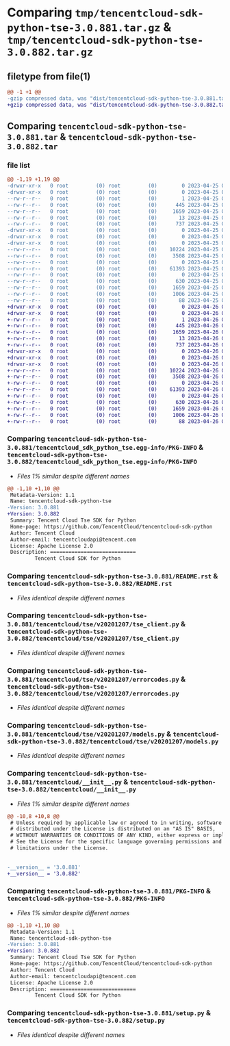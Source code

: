 # Comparing `tmp/tencentcloud-sdk-python-tse-3.0.881.tar.gz` & `tmp/tencentcloud-sdk-python-tse-3.0.882.tar.gz`

## filetype from file(1)

```diff
@@ -1 +1 @@
-gzip compressed data, was "dist/tencentcloud-sdk-python-tse-3.0.881.tar", last modified: Tue Apr 25 01:00:02 2023, max compression
+gzip compressed data, was "dist/tencentcloud-sdk-python-tse-3.0.882.tar", last modified: Wed Apr 26 03:58:56 2023, max compression
```

## Comparing `tencentcloud-sdk-python-tse-3.0.881.tar` & `tencentcloud-sdk-python-tse-3.0.882.tar`

### file list

```diff
@@ -1,19 +1,19 @@
-drwxr-xr-x   0 root         (0) root         (0)        0 2023-04-25 01:00:02.000000 tencentcloud-sdk-python-tse-3.0.881/
-drwxr-xr-x   0 root         (0) root         (0)        0 2023-04-25 01:00:02.000000 tencentcloud-sdk-python-tse-3.0.881/tencentcloud_sdk_python_tse.egg-info/
--rw-r--r--   0 root         (0) root         (0)        1 2023-04-25 01:00:02.000000 tencentcloud-sdk-python-tse-3.0.881/tencentcloud_sdk_python_tse.egg-info/dependency_links.txt
--rw-r--r--   0 root         (0) root         (0)      445 2023-04-25 01:00:02.000000 tencentcloud-sdk-python-tse-3.0.881/tencentcloud_sdk_python_tse.egg-info/SOURCES.txt
--rw-r--r--   0 root         (0) root         (0)     1659 2023-04-25 01:00:02.000000 tencentcloud-sdk-python-tse-3.0.881/tencentcloud_sdk_python_tse.egg-info/PKG-INFO
--rw-r--r--   0 root         (0) root         (0)       13 2023-04-25 01:00:02.000000 tencentcloud-sdk-python-tse-3.0.881/tencentcloud_sdk_python_tse.egg-info/top_level.txt
--rw-r--r--   0 root         (0) root         (0)      737 2023-04-25 01:00:02.000000 tencentcloud-sdk-python-tse-3.0.881/README.rst
-drwxr-xr-x   0 root         (0) root         (0)        0 2023-04-25 01:00:02.000000 tencentcloud-sdk-python-tse-3.0.881/tencentcloud/
-drwxr-xr-x   0 root         (0) root         (0)        0 2023-04-25 01:00:02.000000 tencentcloud-sdk-python-tse-3.0.881/tencentcloud/tse/
-drwxr-xr-x   0 root         (0) root         (0)        0 2023-04-25 01:00:02.000000 tencentcloud-sdk-python-tse-3.0.881/tencentcloud/tse/v20201207/
--rw-r--r--   0 root         (0) root         (0)    10224 2023-04-25 01:00:02.000000 tencentcloud-sdk-python-tse-3.0.881/tencentcloud/tse/v20201207/tse_client.py
--rw-r--r--   0 root         (0) root         (0)     3508 2023-04-25 01:00:02.000000 tencentcloud-sdk-python-tse-3.0.881/tencentcloud/tse/v20201207/errorcodes.py
--rw-r--r--   0 root         (0) root         (0)        0 2023-04-25 01:00:02.000000 tencentcloud-sdk-python-tse-3.0.881/tencentcloud/tse/v20201207/__init__.py
--rw-r--r--   0 root         (0) root         (0)    61393 2023-04-25 01:00:02.000000 tencentcloud-sdk-python-tse-3.0.881/tencentcloud/tse/v20201207/models.py
--rw-r--r--   0 root         (0) root         (0)        0 2023-04-25 01:00:02.000000 tencentcloud-sdk-python-tse-3.0.881/tencentcloud/tse/__init__.py
--rw-r--r--   0 root         (0) root         (0)      630 2023-04-25 01:00:02.000000 tencentcloud-sdk-python-tse-3.0.881/tencentcloud/__init__.py
--rw-r--r--   0 root         (0) root         (0)     1659 2023-04-25 01:00:02.000000 tencentcloud-sdk-python-tse-3.0.881/PKG-INFO
--rw-r--r--   0 root         (0) root         (0)     1006 2023-04-25 01:00:02.000000 tencentcloud-sdk-python-tse-3.0.881/setup.py
--rw-r--r--   0 root         (0) root         (0)       88 2023-04-25 01:00:02.000000 tencentcloud-sdk-python-tse-3.0.881/setup.cfg
+drwxr-xr-x   0 root         (0) root         (0)        0 2023-04-26 03:58:56.000000 tencentcloud-sdk-python-tse-3.0.882/
+drwxr-xr-x   0 root         (0) root         (0)        0 2023-04-26 03:58:56.000000 tencentcloud-sdk-python-tse-3.0.882/tencentcloud_sdk_python_tse.egg-info/
+-rw-r--r--   0 root         (0) root         (0)        1 2023-04-26 03:58:56.000000 tencentcloud-sdk-python-tse-3.0.882/tencentcloud_sdk_python_tse.egg-info/dependency_links.txt
+-rw-r--r--   0 root         (0) root         (0)      445 2023-04-26 03:58:56.000000 tencentcloud-sdk-python-tse-3.0.882/tencentcloud_sdk_python_tse.egg-info/SOURCES.txt
+-rw-r--r--   0 root         (0) root         (0)     1659 2023-04-26 03:58:56.000000 tencentcloud-sdk-python-tse-3.0.882/tencentcloud_sdk_python_tse.egg-info/PKG-INFO
+-rw-r--r--   0 root         (0) root         (0)       13 2023-04-26 03:58:56.000000 tencentcloud-sdk-python-tse-3.0.882/tencentcloud_sdk_python_tse.egg-info/top_level.txt
+-rw-r--r--   0 root         (0) root         (0)      737 2023-04-26 03:58:56.000000 tencentcloud-sdk-python-tse-3.0.882/README.rst
+drwxr-xr-x   0 root         (0) root         (0)        0 2023-04-26 03:58:56.000000 tencentcloud-sdk-python-tse-3.0.882/tencentcloud/
+drwxr-xr-x   0 root         (0) root         (0)        0 2023-04-26 03:58:56.000000 tencentcloud-sdk-python-tse-3.0.882/tencentcloud/tse/
+drwxr-xr-x   0 root         (0) root         (0)        0 2023-04-26 03:58:56.000000 tencentcloud-sdk-python-tse-3.0.882/tencentcloud/tse/v20201207/
+-rw-r--r--   0 root         (0) root         (0)    10224 2023-04-26 03:58:56.000000 tencentcloud-sdk-python-tse-3.0.882/tencentcloud/tse/v20201207/tse_client.py
+-rw-r--r--   0 root         (0) root         (0)     3508 2023-04-26 03:58:56.000000 tencentcloud-sdk-python-tse-3.0.882/tencentcloud/tse/v20201207/errorcodes.py
+-rw-r--r--   0 root         (0) root         (0)        0 2023-04-26 03:58:56.000000 tencentcloud-sdk-python-tse-3.0.882/tencentcloud/tse/v20201207/__init__.py
+-rw-r--r--   0 root         (0) root         (0)    61393 2023-04-26 03:58:56.000000 tencentcloud-sdk-python-tse-3.0.882/tencentcloud/tse/v20201207/models.py
+-rw-r--r--   0 root         (0) root         (0)        0 2023-04-26 03:58:56.000000 tencentcloud-sdk-python-tse-3.0.882/tencentcloud/tse/__init__.py
+-rw-r--r--   0 root         (0) root         (0)      630 2023-04-26 03:58:56.000000 tencentcloud-sdk-python-tse-3.0.882/tencentcloud/__init__.py
+-rw-r--r--   0 root         (0) root         (0)     1659 2023-04-26 03:58:56.000000 tencentcloud-sdk-python-tse-3.0.882/PKG-INFO
+-rw-r--r--   0 root         (0) root         (0)     1006 2023-04-26 03:58:56.000000 tencentcloud-sdk-python-tse-3.0.882/setup.py
+-rw-r--r--   0 root         (0) root         (0)       88 2023-04-26 03:58:56.000000 tencentcloud-sdk-python-tse-3.0.882/setup.cfg
```

### Comparing `tencentcloud-sdk-python-tse-3.0.881/tencentcloud_sdk_python_tse.egg-info/PKG-INFO` & `tencentcloud-sdk-python-tse-3.0.882/tencentcloud_sdk_python_tse.egg-info/PKG-INFO`

 * *Files 1% similar despite different names*

```diff
@@ -1,10 +1,10 @@
 Metadata-Version: 1.1
 Name: tencentcloud-sdk-python-tse
-Version: 3.0.881
+Version: 3.0.882
 Summary: Tencent Cloud Tse SDK for Python
 Home-page: https://github.com/TencentCloud/tencentcloud-sdk-python
 Author: Tencent Cloud
 Author-email: tencentcloudapi@tencent.com
 License: Apache License 2.0
 Description: ============================
         Tencent Cloud SDK for Python
```

### Comparing `tencentcloud-sdk-python-tse-3.0.881/README.rst` & `tencentcloud-sdk-python-tse-3.0.882/README.rst`

 * *Files identical despite different names*

### Comparing `tencentcloud-sdk-python-tse-3.0.881/tencentcloud/tse/v20201207/tse_client.py` & `tencentcloud-sdk-python-tse-3.0.882/tencentcloud/tse/v20201207/tse_client.py`

 * *Files identical despite different names*

### Comparing `tencentcloud-sdk-python-tse-3.0.881/tencentcloud/tse/v20201207/errorcodes.py` & `tencentcloud-sdk-python-tse-3.0.882/tencentcloud/tse/v20201207/errorcodes.py`

 * *Files identical despite different names*

### Comparing `tencentcloud-sdk-python-tse-3.0.881/tencentcloud/tse/v20201207/models.py` & `tencentcloud-sdk-python-tse-3.0.882/tencentcloud/tse/v20201207/models.py`

 * *Files identical despite different names*

### Comparing `tencentcloud-sdk-python-tse-3.0.881/tencentcloud/__init__.py` & `tencentcloud-sdk-python-tse-3.0.882/tencentcloud/__init__.py`

 * *Files 1% similar despite different names*

```diff
@@ -10,8 +10,8 @@
 # Unless required by applicable law or agreed to in writing, software
 # distributed under the License is distributed on an "AS IS" BASIS,
 # WITHOUT WARRANTIES OR CONDITIONS OF ANY KIND, either express or implied.
 # See the License for the specific language governing permissions and
 # limitations under the License.
 
 
-__version__ = '3.0.881'
+__version__ = '3.0.882'
```

### Comparing `tencentcloud-sdk-python-tse-3.0.881/PKG-INFO` & `tencentcloud-sdk-python-tse-3.0.882/PKG-INFO`

 * *Files 1% similar despite different names*

```diff
@@ -1,10 +1,10 @@
 Metadata-Version: 1.1
 Name: tencentcloud-sdk-python-tse
-Version: 3.0.881
+Version: 3.0.882
 Summary: Tencent Cloud Tse SDK for Python
 Home-page: https://github.com/TencentCloud/tencentcloud-sdk-python
 Author: Tencent Cloud
 Author-email: tencentcloudapi@tencent.com
 License: Apache License 2.0
 Description: ============================
         Tencent Cloud SDK for Python
```

### Comparing `tencentcloud-sdk-python-tse-3.0.881/setup.py` & `tencentcloud-sdk-python-tse-3.0.882/setup.py`

 * *Files identical despite different names*


